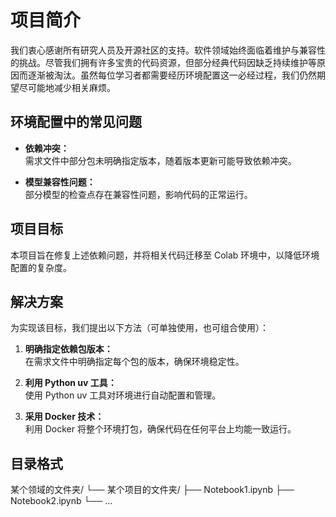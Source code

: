 # 项目简介

我们衷心感谢所有研究人员及开源社区的支持。软件领域始终面临着维护与兼容性的挑战。尽管我们拥有许多宝贵的代码资源，但部分经典代码因缺乏持续维护等原因而逐渐被淘汰。虽然每位学习者都需要经历环境配置这一必经过程，我们仍然期望尽可能地减少相关麻烦。

## 环境配置中的常见问题

- **依赖冲突：**  
  需求文件中部分包未明确指定版本，随着版本更新可能导致依赖冲突。

- **模型兼容性问题：**  
  部分模型的检查点存在兼容性问题，影响代码的正常运行。

## 项目目标

本项目旨在修复上述依赖问题，并将相关代码迁移至 Colab 环境中，以降低环境配置的复杂度。

## 解决方案

为实现该目标，我们提出以下方法（可单独使用，也可组合使用）：

1. **明确指定依赖包版本：**  
   在需求文件中明确指定每个包的版本，确保环境稳定性。

2. **利用 Python uv 工具：**  
   使用 Python uv 工具对环境进行自动配置和管理。

3. **采用 Docker 技术：**  
   利用 Docker 将整个环境打包，确保代码在任何平台上均能一致运行。

## 目录格式
某个领域的文件夹/
└── 某个项目的文件夹/
    ├── Notebook1.ipynb
    ├── Notebook2.ipynb
    └── ...
